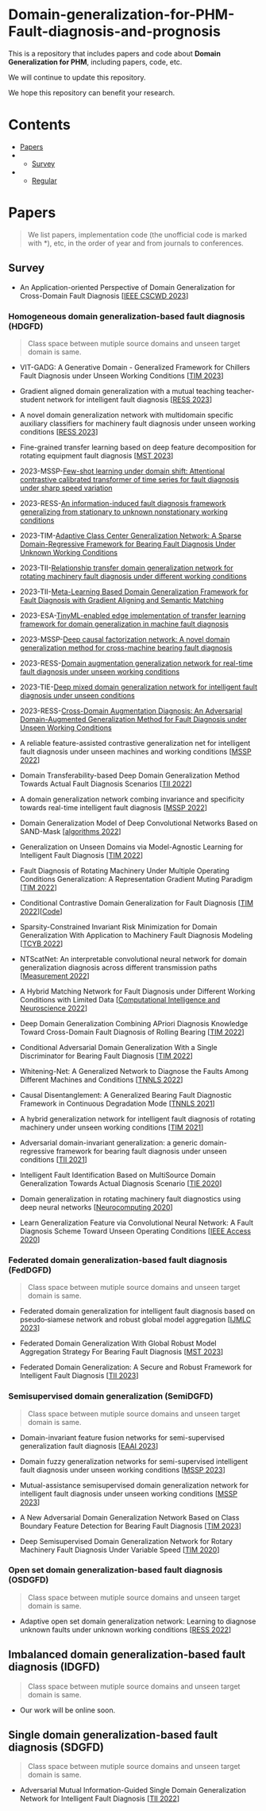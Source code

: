 # Domain-generalization-for-PHM-Fault-diagnosis-and-prognosis

This is a repository that includes papers and code about **Domain Generalization for PHM**, including papers, code, etc. 

We will continue to update this repository.

We hope this repository can benefit your research.

# Contents
- [Papers](#papers)
-   - [Survey](#survey)
-   - [Regular](#survey)

# Papers
> We list papers, implementation code (the unofficial code is marked with *), etc, in the order of year and from journals to conferences. 

## Survey
- An Application-oriented Perspective of Domain Generalization for Cross-Domain Fault Diagnosis [[IEEE CSCWD 2023](https://ieeexplore.ieee.org/document/10152676)]


### Homogeneous domain generalization-based fault diagnosis (HDGFD)

> Class space between mutiple source domains and unseen target domain is same.
> 
- VIT-GADG: A Generative Domain - Generalized Framework for Chillers Fault Diagnosis under Unseen Working Conditions [[TIM 2023](https://ieeexplore.ieee.org/abstract/document/10216370)]
- Gradient aligned domain generalization with a mutual teaching teacher-student network for intelligent fault diagnosis [[RESS 2023](https://www.sciencedirect.com/science/article/pii/S0951832023004301)]
- A novel domain generalization network with multidomain specific auxiliary classifiers for machinery fault diagnosis under unseen working conditions [[RESS 2023](https://www.sciencedirect.com/science/article/pii/S0951832023003770)]
- Fine-grained transfer learning based on deep feature decomposition for rotating equipment fault diagnosis [[MST 2023](https://iopscience.iop.org/article/10.1088/1361-6501/acc04a/meta)]



- 2023-MSSP-[Few-shot learning under domain shift: Attentional contrastive calibrated transformer of time series for fault diagnosis under sharp speed variation](https://www.sciencedirect.com/science/article/abs/pii/S0888327022011396)

- 2023-RESS-[An information-induced fault diagnosis framework generalizing from stationary to unknown nonstationary working conditions](https://www.sciencedirect.com/science/article/abs/pii/S0951832023002946)
  
- 2023-TIM-[Adaptive Class Center Generalization Network: A Sparse Domain-Regressive Framework for Bearing Fault Diagnosis Under Unknown Working Conditions](https://ieeexplore.ieee.org/abstract/document/10121353)

- 2023-TII-[Relationship transfer domain generalization network for rotating machinery fault diagnosis under different working conditions](https://ieeexplore.ieee.org/document/10018483)

- 2023-TII-[Meta-Learning Based Domain Generalization Framework for Fault Diagnosis with Gradient Aligning and Semantic Matching](https://ieeexplore.ieee.org/document/10091197)

- 2023-ESA-[TinyML-enabled edge implementation of transfer learning framework for domain generalization in machine fault diagnosis](https://www.sciencedirect.com/science/article/pii/S0957417422020346)

- 2023-MSSP-[Deep causal factorization network: A novel domain generalization method for cross-machine bearing fault diagnosis](https://www.sciencedirect.com/science/article/abs/pii/S0888327023001358)

- 2023-RESS-[Domain augmentation generalization network for real-time fault diagnosis under unseen working conditions](https://www.sciencedirect.com/science/article/abs/pii/S0951832023001035)

- 2023-TIE-[Deep mixed domain generalization network for intelligent fault diagnosis under unseen conditions](https://ieeexplore.ieee.org/document/10047970)

- 2023-RESS-[Cross-Domain Augmentation Diagnosis: An Adversarial Domain-Augmented Generalization Method for Fault Diagnosis under Unseen Working Conditions](https://www.sciencedirect.com/science/article/pii/S0951832023000868)










- A reliable feature-assisted contrastive generalization net for intelligent fault diagnosis under unseen machines and working conditions [[MSSP 2022](https://www.sciencedirect.com/science/article/pii/S0888327022010792)]

- Domain Transferability-based Deep Domain Generalization Method Towards Actual Fault Diagnosis Scenarios [[TII 2022](https://ieeexplore.ieee.org/document/9905947)]

- A domain generalization network combing invariance and specificity towards real-time intelligent fault diagnosis [[MSSP 2022](https://www.sciencedirect.com/science/article/pii/S0888327022001686)]

- Domain Generalization Model of Deep Convolutional Networks Based on SAND-Mask [[algorithms 2022](https://www.mdpi.com/1999-4893/15/6/215)]

- Generalization on Unseen Domains via Model-Agnostic Learning for Intelligent Fault Diagnosis [[TIM 2022](https://ieeexplore.ieee.org/document/9715108)]

- Fault Diagnosis of Rotating Machinery Under Multiple Operating Conditions Generalization: A Representation Gradient Muting Paradigm [[TIM 2022](https://ieeexplore.ieee.org/document/9915363)]
  
- Conditional Contrastive Domain Generalization for Fault Diagnosis [[TIM 2022](https://ieeexplore.ieee.org/document/9721021)][[Code](https://github.com/mohamedr002/CCDG)]

- Sparsity-Constrained Invariant Risk Minimization for Domain Generalization With Application to Machinery Fault Diagnosis Modeling [[TCYB 2022](https://ieeexplore.ieee.org/document/9976035)]

- NTScatNet: An interpretable convolutional neural network for domain generalization diagnosis across different transmission paths [[Measurement 2022](https://www.sciencedirect.com/science/article/pii/S0263224122012374)]

- A Hybrid Matching Network for Fault Diagnosis under Different Working Conditions with Limited Data [[Computational Intelligence and Neuroscience 2022](https://www.hindawi.com/journals/cin/2022/3024590/)]

- Deep Domain Generalization Combining APriori Diagnosis Knowledge Toward Cross-Domain Fault Diagnosis of Rolling Bearing [[TIM 2022](https://ieeexplore.ieee.org/document/9174912)]

- Conditional Adversarial Domain Generalization With a Single Discriminator for Bearing Fault Diagnosis [[TIM 2022](https://ieeexplore.ieee.org/document/9399341)]

- Whitening-Net: A Generalized Network to Diagnose the Faults Among Different Machines and Conditions [[TNNLS 2022](https://ieeexplore.ieee.org/document/9411732)]

- Causal Disentanglement: A Generalized Bearing Fault Diagnostic Framework in Continuous Degradation Mode [[TNNLS 2021](https://ieeexplore.ieee.org/document/9664454)]

- A hybrid generalization network for intelligent fault diagnosis of rotating machinery under unseen working conditions [[TIM 2021](https://ieeexplore.ieee.org/document/9452118)]

- Adversarial domain-invariant generalization: a generic domain-regressive framework for bearing fault diagnosis under unseen conditions [[TII 2021](https://ieeexplore.ieee.org/document/9428592)]


- Intelligent Fault Identification Based on MultiSource Domain Generalization Towards Actual Diagnosis Scenario [[TIE 2020](https://ieeexplore.ieee.org/document/8643085)]

- Domain generalization in rotating machinery fault diagnostics using deep neural networks [[Neurocomputing 2020](https://www.sciencedirect.com/science/article/pii/S0925231220308092)]

- Learn Generalization Feature via Convolutional Neural Network: A Fault Diagnosis Scheme Toward Unseen Operating Conditions [[IEEE Access 2020](https://ieeexplore.ieee.org/document/9093130)]

### Federated domain generalization-based fault diagnosis (FedDGFD)
> Class space between mutiple source domains and unseen target domain is same.

- Federated domain generalization for intelligent fault diagnosis based on pseudo‑siamese network and robust global model aggregation [[IJMLC 2023](https://link.springer.com/article/10.1007/s13042-023-01934-2)]

- Federated Domain Generalization With Global Robust Model Aggregation Strategy For Bearing Fault Diagnosis [[MST 2023](https://iopscience.iop.org/article/10.1088/1361-6501/ace841/meta)]

- Federated Domain Generalization: A Secure and Robust Framework for Intelligent Fault Diagnosis [[TII 2023]( https://ieeexplore.ieee.org/abstract/document/10196327)]


### Semisupervised domain generalization (SemiDGFD)
> Class space between mutiple source domains and unseen target domain is same.

- Domain-invariant feature fusion networks for semi-supervised generalization fault diagnosis [[EAAI 2023]( https://www.sciencedirect.com/science/article/pii/S0952197623013015)]

- Domain fuzzy generalization networks for semi-supervised intelligent fault diagnosis under unseen working conditions [[MSSP 2023]( https://www.sciencedirect.com/science/article/pii/S0888327023004879)]

- Mutual-assistance semisupervised domain generalization network for intelligent fault diagnosis under unseen working conditions [[MSSP 2023](https://www.sciencedirect.com/science/article/pii/S0888327022011426)]

- A New Adversarial Domain Generalization Network Based on Class Boundary Feature Detection for Bearing Fault Diagnosis [[TIM 2023](https://ieeexplore.ieee.org/document/9745907)]

- Deep Semisupervised Domain Generalization Network for Rotary Machinery Fault Diagnosis Under Variable Speed [[TIM 2020](https://ieeexplore.ieee.org/document/9088148)]

### Open set domain generalization-based fault diagnosis (OSDGFD)
> Class space between mutiple source domains and unseen target domain is same.


- Adaptive open set domain generalization network: Learning to diagnose unknown faults under unknown working conditions [[RESS 2022](https://www.sciencedirect.com/science/article/pii/S0951832022003064)]


## Imbalanced domain generalization-based fault diagnosis (IDGFD)
> Class space between mutiple source domains and unseen target domain is same.

- Our work will be online soon.

## Single domain generalization-based fault diagnosis (SDGFD)
> Class space between mutiple source domains and unseen target domain is same.

- Adversarial Mutual Information-Guided Single Domain Generalization Network for Intelligent Fault Diagnosis [[TII 2022](https://ieeexplore.ieee.org/document/9774938)]




